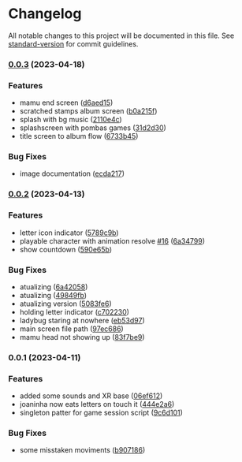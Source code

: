 # Changelog

All notable changes to this project will be documented in this file. See [standard-version](https://github.com/conventional-changelog/standard-version) for commit guidelines.

### [0.0.3](https://github.com/niksonleonard/mamu-adventure/compare/v0.0.2...v0.0.3) (2023-04-18)


### Features

* mamu end screen ([d6aed15](https://github.com/niksonleonard/mamu-adventure/commit/d6aed15834ae7f7a154799b9b8690b0ffad1d212))
* scratched stamps album screen ([b0a215f](https://github.com/niksonleonard/mamu-adventure/commit/b0a215f82da64d66cb6000aaa4c4a9ebf857a43c))
* splash with bg music ([2110e4c](https://github.com/niksonleonard/mamu-adventure/commit/2110e4cf486efcac9466f3dbac78bd83841e1bd5))
* splashscreen with pombas games ([31d2d30](https://github.com/niksonleonard/mamu-adventure/commit/31d2d30e78e1efbc37e28f4563a5f0799663e430))
* title screen to album flow ([6733b45](https://github.com/niksonleonard/mamu-adventure/commit/6733b452375072f36f71e9e6343a518cf03a8100))


### Bug Fixes

* image documentation ([ecda217](https://github.com/niksonleonard/mamu-adventure/commit/ecda2175ff6a56b00e21b36d689d591e719b0e92))

### [0.0.2](https://github.com/niksonleonard/mamu-adventure/compare/v0.0.1...v0.0.2) (2023-04-13)


### Features

* letter icon indicator ([5789c9b](https://github.com/niksonleonard/mamu-adventure/commit/5789c9b5f8af111d89712909de1612a58a94e7c4))
* playable character with animation resolve [#16](https://github.com/niksonleonard/mamu-adventure/issues/16) ([6a34799](https://github.com/niksonleonard/mamu-adventure/commit/6a3479916e5f3f0cdd90d15fe881bb31b974aa43))
* show countdown ([590e65b](https://github.com/niksonleonard/mamu-adventure/commit/590e65b760d6e631004ffd461b31ab7a1a4bf1c0))


### Bug Fixes

* atualizing ([6a42058](https://github.com/niksonleonard/mamu-adventure/commit/6a42058b1f38051b2186c40b038115ab34a571c5))
* atualizing ([49849fb](https://github.com/niksonleonard/mamu-adventure/commit/49849fb73144e706791feb3117de3594cb56c420))
* atualizing version ([5083fe6](https://github.com/niksonleonard/mamu-adventure/commit/5083fe63aea1189fa142e28c59495a363f0dec54))
* holding letter indicator ([c702230](https://github.com/niksonleonard/mamu-adventure/commit/c7022301f3969d01750160d3c97658b3cb082cb4))
* ladybug staring at nowhere ([eb53d97](https://github.com/niksonleonard/mamu-adventure/commit/eb53d97af118211c6dbeed5adbf7565a19fe7a01))
* main screen file path ([97ec686](https://github.com/niksonleonard/mamu-adventure/commit/97ec68669a703fb3fa65a95081102f8386445158))
* mamu head not showing up ([83f7be9](https://github.com/niksonleonard/mamu-adventure/commit/83f7be97120ac7b8e7deaa617dc015a9a9b6d533))

### 0.0.1 (2023-04-11)


### Features

* added some sounds and XR base ([06ef612](https://github.com/niksonleonard/mamu-adventure/commit/06ef61296db2726f2ad1326d866060a0a631edf1))
* joaninha now eats letters on touch it ([444e2a6](https://github.com/niksonleonard/mamu-adventure/commit/444e2a671c6404203373f0ac90eacdad690108f3))
* singleton patter for game session script ([9c6d101](https://github.com/niksonleonard/mamu-adventure/commit/9c6d1019259e22fadb9163d4a3a6ad9f8dc63086))


### Bug Fixes

* some misstaken moviments ([b907186](https://github.com/niksonleonard/mamu-adventure/commit/b907186dc94664b915d912614c3e36d970292f0d))
